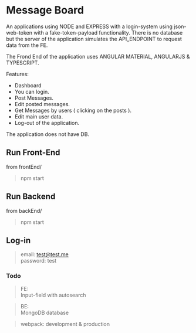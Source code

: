 #  Message Board
An applications using NODE and EXPRESS with a login-system using json-web-token with a fake-token-payload functionality. There is no database but the server of the application simulates the API_ENDPOINT to request data from the FE.

The Frond End of the application uses ANGULAR MATERIAL, ANGULARJS & TYPESCRIPT.  

Features:<br/>
* Dashboard<br/>
* You can login.<br/>
* Post Messages.<br/>
* Edit posted messages.<br/>
* Get Messages by users ( clicking on the posts ).<br/>
* Edit main user data.<br/>
* Log-out of the application.<br/>

The application does not have DB.

## Run Front-End
from frontEnd/

> npm start

## Run Backend
from backEnd/

> npm start

## Log-in
> email: test@test.me<br>
> password: test


### Todo
> FE:<br/>
> Input-field with autosearch <br/>

> BE:<br/>
> MongoDB database <br/>

> webpack: development & production<br/>

